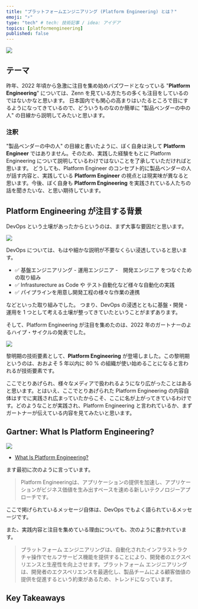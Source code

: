 ```yaml
---
title: "プラットフォームエンジニアリング (Platform Engineering) とは？"
emoji: "⚡"
type: "tech" # tech: 技術記事 / idea: アイデア
topics: [platformengineering]
published: false
---
```

![](https://storage.googleapis.com/zenn-user-upload/10dc59576b4e-20230209.png)

## テーマ

昨年、2022 年頃から急激に注目を集め始めバズワードとなっている "**Platform Engineering**" については、Zenn を見ている方たちの多くも注目をしているのではないかなと思います。
日本国内でも関心の高まりはいたるところで目にするようになってきているので、どういうものなのか簡単に "製品ベンダーの中の人" の目線から説明してみたいと思います。

### 注釈

"製品ベンダーの中の人" の目線と書いたように、ぼく自身は決して **Platform Engineer** ではありません。そのため、実践した経験をもとに Platform Engineering について説明しているわけではないことを了承していただければと思います。
どうしても、Platform Engineer のコンセプト的に製品ベンダーの人が話す内容と、実践している **Platform Engineer** の視点とは現実味が異なると思います。今後、ぼく自身も **Platform Engineering** を実践されている人たちの話を聞きたいな、と思い期待しています。

## Platform Engineering が注目する背景

DevOps という土壌があったからというのは、まず大事な要因だと思います。

![](https://storage.googleapis.com/zenn-user-upload/06df5c310612-20230209.png)

DevOps については、もはや細かな説明が不要なくらい浸透していると思います。

- ✅ 基盤エンジニアリング - 運用エンジニア -　開発エンジニア をつなぐための取り組み
- ✅ Infrasturecture as Code や テスト自動化など様々な自動化の実践
- ✅ パイプラインを用意し開発工程の様々な作業の連携

などといった取り組みでした。
つまり、DevOps の浸透とともに基盤・開発・運用を 1 つとして考える土壌が整ってきていたということがまずあります。

そして、Platform Engineering が注目を集めたのは、2022 年のガートナーのよるハイプ・サイクルの発表でした。

![](https://storage.googleapis.com/zenn-user-upload/fd91cc3d858d-20230209.png)

黎明期の技術要素として、**Platform Engineering** が登場しました。この黎明期というのは、おおよそ 5 年以内に 80 % の組織が使い始めることになると言われるが技術要素です。

ここでとりあげられ、様々なメディアで扱われるようになり広がったことはあると思います。とはいえ、ここでとりあげられた Platform Engineering の内容自体はすでに実践され広まっていたからこそ、ここに名が上がってきているわけです。どのようなことが実践され、Platform Engineering と言われているか、まずガートナーが伝えている内容を見てみたいと思います。

## Gartner: What Is Platform Engineering?

![](https://storage.googleapis.com/zenn-user-upload/3aabe37a9f9a-20230209.png)

- [What Is Platform Engineering?](https://www.gartner.com/en/articles/what-is-platform-engineering)

ます最初に次のように言っています。

> Platform Engineeringは、アプリケーションの提供を加速し、アプリケーションがビジネス価値を生み出すペースを速める新しいテクノロジーアプローチです。

ここで掲げられているメッセージ自体は、DevOps でもよく語られているメッセージです。

また、実践内容と注目を集めている理由についても、次のように書かれています。

> プラットフォーム エンジニアリングは、自動化されたインフラストラクチャ操作でセルフサービス機能を提供することにより、開発者のエクスペリエンスと生産性を向上させます。プラットフォーム エンジニアリングは、開発者のエクスペリエンスを最適化し、製品チームによる顧客価値の提供を促進するという約束があるため、トレンドになっています。


## Key Takeaways